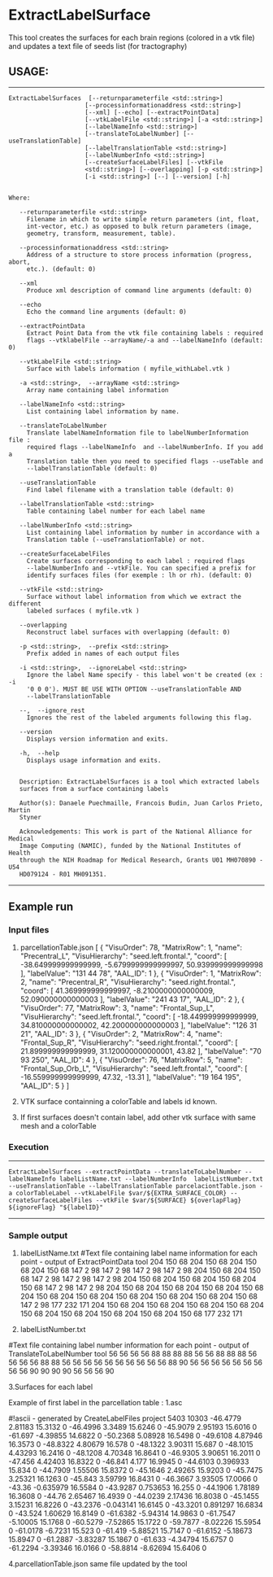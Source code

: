
# ExtractLabelSurface

This tool creates the surfaces for each brain regions (colored in a vtk file) and updates a text file of seeds list (for tractography)

## USAGE: 

----
	ExtractLabelSurfaces  [--returnparameterfile <std::string>]
                         [--processinformationaddress <std::string>]
                         [--xml] [--echo] [--extractPointData]
                         [--vtkLabelFile <std::string>] [-a <std::string>]
                         [--labelNameInfo <std::string>]
                         [--translateToLabelNumber] [--useTranslationTable]
                         [--labelTranslationTable <std::string>]
                         [--labelNumberInfo <std::string>]
                         [--createSurfaceLabelFiles] [--vtkFile
                         <std::string>] [--overlapping] [-p <std::string>]
                         [-i <std::string>] [--] [--version] [-h]


	Where: 

	   --returnparameterfile <std::string>
	     Filename in which to write simple return parameters (int, float,
	     int-vector, etc.) as opposed to bulk return parameters (image,
	     geometry, transform, measurement, table).

	   --processinformationaddress <std::string>
	     Address of a structure to store process information (progress, abort,
	     etc.). (default: 0)

	   --xml
	     Produce xml description of command line arguments (default: 0)

	   --echo
	     Echo the command line arguments (default: 0)

	   --extractPointData
	     Extract Point Data from the vtk file containing labels : required
	     flags --vtklabelFile --arrayName/-a and --labelNameInfo (default: 0)

	   --vtkLabelFile <std::string>
	     Surface with labels information ( myfile_withLabel.vtk )

	   -a <std::string>,  --arrayName <std::string>
	     Array name containing label information

	   --labelNameInfo <std::string>
	     List containing label information by name.

	   --translateToLabelNumber
	     Translate labelNameInformation file to labelNumberInformation file :
	     required flags --labelNameInfo  and --labelNumberInfo. If you add a
	     Translation table then you need to specified flags --useTable and
	     --labelTranslationTable (default: 0)

	   --useTranslationTable
	     Find label filename with a translation table (default: 0)

	   --labelTranslationTable <std::string>
	     Table containing label number for each label name

	   --labelNumberInfo <std::string>
	     List containing label information by number in accordance with a
	     Translation table (--useTranslationTable) or not.

	   --createSurfaceLabelFiles
	     Create surfaces corresponding to each label : required flags
	     --labelNumberInfo and --vtkFile. You can specified a prefix for
	     identify surfaces files (for exemple : lh or rh). (default: 0)

	   --vtkFile <std::string>
	     Surface without label information from which we extract the different
	     labeled surfaces ( myfile.vtk )

	   --overlapping
	     Reconstruct label surfaces with overlapping (default: 0)

	   -p <std::string>,  --prefix <std::string>
	     Prefix added in names of each output files

	   -i <std::string>,  --ignoreLabel <std::string>
	     Ignore the label Name specify - this label won't be created (ex : -i
	     '0 0 0'). MUST BE USE WITH OPTION --useTranslationTable AND
	     --labelTranslationTable

	   --,  --ignore_rest
	     Ignores the rest of the labeled arguments following this flag.

	   --version
	     Displays version information and exits.

	   -h,  --help
	     Displays usage information and exits.


	   Description: ExtractLabelSurfaces is a tool which extracted labels
	   surfaces from a surface containing labels

	   Author(s): Danaele Puechmaille, Francois Budin, Juan Carlos Prieto, Martin
	   Styner

	   Acknowledgements: This work is part of the National Alliance for Medical
	   Image Computing (NAMIC), funded by the National Institutes of Health
	   through the NIH Roadmap for Medical Research, Grants U01 MH070890 - U54
	   HD079124 - R01 MH091351.
----

## Example run

### Input files

1. parcellationTable.json 
[
  {
    "VisuOrder": 78, 
    "MatrixRow": 1, 
    "name": "Precentral_L", 
    "VisuHierarchy": "seed.left.frontal.", 
    "coord": [
      -38.649999999999999, 
      -5.6799999999999997, 
      50.939999999999998
    ], 
    "labelValue": "131 44 78", 
    "AAL_ID": 1
  }, 
  {
    "VisuOrder": 1, 
    "MatrixRow": 2, 
    "name": "Precentral_R", 
    "VisuHierarchy": "seed.right.frontal.", 
    "coord": [
      41.369999999999997, 
      -8.2100000000000009, 
      52.090000000000003
    ], 
    "labelValue": "241 43 17", 
    "AAL_ID": 2
  }, 
  {
    "VisuOrder": 77, 
    "MatrixRow": 3, 
    "name": "Frontal_Sup_L", 
    "VisuHierarchy": "seed.left.frontal.", 
    "coord": [
      -18.449999999999999, 
      34.810000000000002, 
      42.200000000000003
    ], 
    "labelValue": "126 31 21", 
    "AAL_ID": 3
  }, 
  {
    "VisuOrder": 2, 
    "MatrixRow": 4, 
    "name": "Frontal_Sup_R", 
    "VisuHierarchy": "seed.right.frontal.", 
    "coord": [
      21.899999999999999, 
      31.120000000000001, 
      43.82
    ], 
    "labelValue": "70 93 250", 
    "AAL_ID": 4
  }, 
  {
    "VisuOrder": 76, 
    "MatrixRow": 5, 
    "name": "Frontal_Sup_Orb_L", 
    "VisuHierarchy": "seed.left.frontal.", 
    "coord": [
      -16.559999999999999, 
      47.32, 
      -13.31
    ], 
    "labelValue": "19 164 195", 
    "AAL_ID": 5
  }
  ]

2. VTK surface containning a colorTable and labels id known.

3. If first surfaces doesn't contain label, add other vtk surface with same mesh and a colorTable


### Execution
----
	ExtractLabelSurfaces --extractPointData --translateToLabelNumber --labelNameInfo labelListName.txt --labelNumberInfo  labelListNumber.txt --useTranslationTable --labelTranslationTable parcelaciontTable.json -a colorTableLabel --vtkLabelFile $var/${EXTRA_SURFACE_COLOR} --createSurfaceLabelFiles --vtkFile $var/${SURFACE} ${overlapFlag} ${ignoreFlag} "${labelID}" 
----

### Sample output

1. labelListName.txt
#Text file containing label name information for each point - output of ExtractPointData tool 
204 150 68
204 150 68
204 150 68
204 150 68
147 2 98
147 2 98
147 2 98
147 2 98
204 150 68
204 150 68
147 2 98
147 2 98
147 2 98
204 150 68
204 150 68
204 150 68
204 150 68
147 2 98
147 2 98
204 150 68
204 150 68
204 150 68
204 150 68
204 150 68
204 150 68
204 150 68
204 150 68
204 150 68
204 150 68
147 2 98
177 232 171
204 150 68
204 150 68
204 150 68
204 150 68
204 150 68
204 150 68
204 150 68
204 150 68
204 150 68
177 232 171



2. labelListNumber.txt

#Text file containing label number information for each point - output of TranslateToLabelNumber tool 
56
56
56
56
88
88
88
88
56
56
88
88
88
56
56
56
56
88
88
56
56
56
56
56
56
56
56
56
56
88
90
56
56
56
56
56
56
56
56
56
90
90
90
90
56
56
56
90


3.Surfaces for each label

Example of first label in the parcellation table : 
1.asc

#!ascii - generated by CreateLabelFiles project 
5403 10303
-46.4779 2.81183 15.3132 0
-46.4996 3.3489 15.6246 0
-45.9079 2.95193 15.6016 0
-61.697 -4.39855 14.6822 0
-50.2368 5.08928 16.5498 0
-49.6108 4.87946 16.3573 0
-48.8322 4.80679 16.578 0
-48.1322 3.90311 15.687 0
-48.1015 4.43293 16.2416 0
-48.1208 4.70348 16.8641 0
-46.9305 3.90651 16.2011 0
-47.456 4.42403 16.8322 0
-46.841 4.177 16.9945 0
-44.6103 0.396933 15.834 0
-44.7909 1.55506 15.8372 0
-45.1646 2.49265 15.9203 0
-45.7475 3.25321 16.1263 0
-45.843 3.59799 16.8431 0
-46.3667 3.93505 17.0066 0
-43.36 -0.635979 16.5584 0
-43.9287 0.753653 16.255 0
-44.1906 1.78189 16.3608 0
-44.76 2.65467 16.4939 0
-44.0239 2.17436 16.8038 0
-45.1455 3.15231 16.8226 0
-43.2376 -0.043141 16.6145 0
-43.3201 0.891297 16.6834 0
-43.524 1.60629 16.8149 0
-61.6382 -5.94314 14.9863 0
-61.7547 -5.10005 15.1768 0
-60.5279 -7.52865 15.1722 0
-59.7877 -8.02226 15.5954 0
-61.0178 -6.7231 15.523 0
-61.419 -5.88521 15.7147 0
-61.6152 -5.18673 15.8947 0
-61.2887 -3.83287 15.1867 0
-61.633 -4.34794 15.6757 0
-61.2294 -3.39346 16.0166 0
-58.8814 -8.62694 15.6406 0


4.parcellationTable.json same file updated by the tool